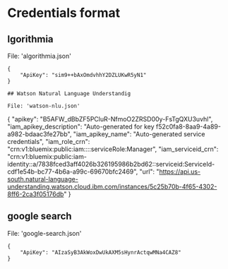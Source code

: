 # Credentials format

## lgorithmia

File: 'algorithmia.json'
```
{
    "ApiKey": "sim9++bAxOmdvhhY2DZLUKwR5yN1"
}

## Watson Natural Language Understandig

File: 'watson-nlu.json'
```
{
    "apikey": "B5AFW_dBbZF5PCluR-NfmoO2ZRSD00y-FsTgQXU3uvhl",
    "iam_apikey_description": "Auto-generated for key f52c0fa8-8aa9-4a89-a982-bdaac3fe27bb",
    "iam_apikey_name": "Auto-generated service credentials",
    "iam_role_crn": "crn:v1:bluemix:public:iam::::serviceRole:Manager",
    "iam_serviceid_crn": "crn:v1:bluemix:public:iam-identity::a/7838fced3aff4026b326195986b2bd62::serviceid:ServiceId-cdf1e54b-bc77-4b6a-a99c-69670bfc2469",
    "url": "https://api.us-south.natural-language-understanding.watson.cloud.ibm.com/instances/5c25b70b-4f65-4302-8ff6-2ca3f05176db"
}

## google search

File: 'google-search.json'
```
{
    "ApiKey": "AIzaSyB3AkWoxDwUkAXM5sHynrActqwMNa4CAZ8"
}